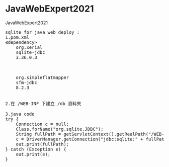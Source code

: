 # JavaWebExpert2021
JavaWebExpert2021

<pre>
sqlite for java web deploy :
1.pom.xml
&lg;dependency>
	<groupId>org.xerial</groupId>
	<artifactId>sqlite-jdbc</artifactId>
	<version>3.36.0.3</version>
</dependency>

<dependency>
	<groupId>org.simpleflatmapper</groupId>
	<artifactId>sfm-jdbc</artifactId>
	<version>8.2.3</version>
</dependency>

2.在 /WEB-INF 下建立 /db 資料夾

3.java code
try {
	Connection c = null;
	Class.forName("org.sqlite.JDBC");
	String fullPath = getServletContext().getRealPath("/WEB-INF/db/test.db");
	c = DriverManager.getConnection("jdbc:sqlite:" + fullPath);
	out.print(fullPath);
} catch (Exception e) {
	out.print(e);
}
</pre>
